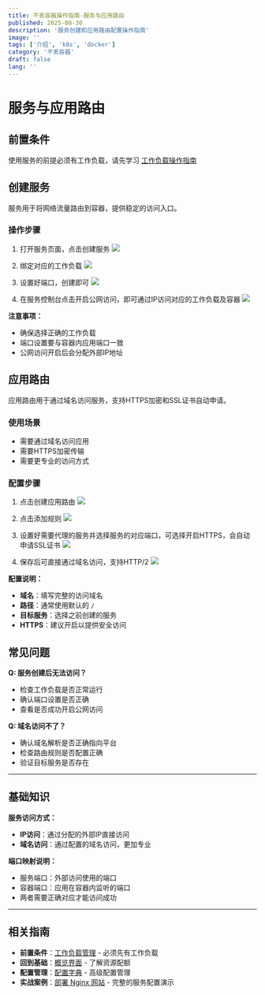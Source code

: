 ```yaml
---
title: 不丢容器操作指南-服务与应用路由
published: 2025-08-30
description: '服务创建和应用路由配置操作指南'
image: ''
tags: ['介绍', 'k8s', 'docker']
category: '不丢容器'
draft: false 
lang: ''
---
```


# 服务与应用路由

## 前置条件

使用服务的前提必须有工作负载，请先学习 [工作负载操作指南](/posts/不丢容器操作指南-工作负载/)

## 创建服务

服务用于将网络流量路由到容器，提供稳定的访问入口。

### 操作步骤

1. 打开服务页面，点击创建服务
![](assets/images/tupian/2025-08-30-22-12-42.png)

2. 绑定对应的工作负载
![](assets/images/tupian/2025-08-30-22-13-06.png)

3. 设置好端口，创建即可
![](assets/images/tupian/2025-08-30-22-14-02.png)

4. 在服务控制台点击开启公网访问，即可通过IP访问对应的工作负载及容器
![](assets/images/tupian/2025-08-30-22-14-51.png)

**注意事项：**
- 确保选择正确的工作负载
- 端口设置要与容器内应用端口一致
- 公网访问开启后会分配外部IP地址

## 应用路由

应用路由用于通过域名访问服务，支持HTTPS加密和SSL证书自动申请。

### 使用场景
- 需要通过域名访问应用
- 需要HTTPS加密传输
- 需要更专业的访问方式

### 配置步骤

1. 点击创建应用路由
![](assets/images/tupian/2025-08-30-22-15-43.png)

2. 点击添加规则
![](assets/images/tupian/2025-08-30-22-17-33.png)

3. 设置好需要代理的服务并选择服务的对应端口，可选择开启HTTPS，会自动申请SSL证书
![](assets/images/tupian/2025-08-30-22-21-01.png)

4. 保存后可直接通过域名访问，支持HTTP/2
![](assets/images/tupian/2025-08-30-22-21-28.png)

**配置说明：**
- **域名**：填写完整的访问域名
- **路径**：通常使用默认的 `/`
- **目标服务**：选择之前创建的服务
- **HTTPS**：建议开启以提供安全访问

## 常见问题

**Q: 服务创建后无法访问？**
- 检查工作负载是否正常运行
- 确认端口设置是否正确
- 查看是否成功开启公网访问

**Q: 域名访问不了？**
- 确认域名解析是否正确指向平台
- 检查路由规则是否配置正确
- 验证目标服务是否存在

---

## 基础知识

**服务访问方式：**
- **IP访问**：通过分配的外部IP直接访问
- **域名访问**：通过配置的域名访问，更加专业

**端口映射说明：**
- 服务端口：外部访问使用的端口
- 容器端口：应用在容器内监听的端口
- 两者需要正确对应才能访问成功

---

## 相关指南

- **前置条件**：[工作负载管理](/posts/不丢容器操作指南-工作负载/) - 必须先有工作负载
- **回到基础**：[概览界面](/posts/不丢容器操作指南-概览/) - 了解资源配额
- **配置管理**：[配置字典](/posts/不丢容器操作指南-配置字典/) - 高级配置管理
- **实战案例**：[部署 Nginx 网站](/posts/不丢容器操作指南-部署nginx/) - 完整的服务配置演示